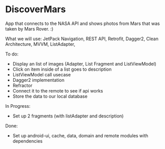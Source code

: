 # DiscoverMars

App that connects to the NASA API and shows photos from Mars that was taken by Mars Rover. :)

What we will use:
JetPack Navigation,
REST API,
Retrofit,
Dagger2,
Clean Architecture,
MVVM,
ListAdapter,


To do:
- Display an list of images (Adapter, List Fragment and ListViewModel)
- Click on item inside of a list goes to description
- ListViewModel call usecase
- Dagger2 implementation
- Refractor
- Connect it to the remote to see if api works
- Store the data to our local database


In Progress:
- Set up 2 fragments (with listAdapter and description)


Done:

- Set up android-ui, cache, data, domain and remote modules with dependencies
